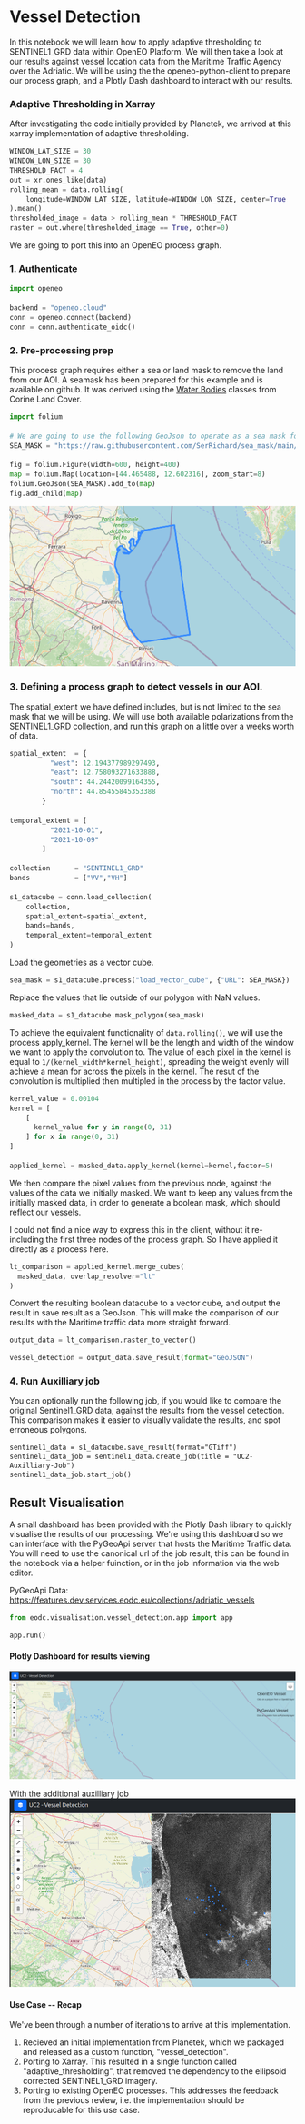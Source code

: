# Vessel Detection

In this notebook we will learn how to apply adaptive thresholding to SENTINEL1_GRD data within OpenEO Platform. We will then take a look at our results against vessel location data from the Maritime Traffic Agency over the Adriatic. We will be using the the openeo-python-client to prepare our process graph, and a Plotly Dash dashboard to interact with our results.

### Adaptive Thresholding in Xarray

After investigating the code initially provided by Planetek, we arrived at this xarray implementation of adaptive thresholding.

```python
WINDOW_LAT_SIZE = 30
WINDOW_LON_SIZE = 30
THRESHOLD_FACT = 4
out = xr.ones_like(data)
rolling_mean = data.rolling(
    longitude=WINDOW_LAT_SIZE, latitude=WINDOW_LON_SIZE, center=True
).mean()
thresholded_image = data > rolling_mean * THRESHOLD_FACT
raster = out.where(thresholded_image == True, other=0)
```

We are going to port this into an OpenEO process graph.

### 1. Authenticate


```python
import openeo

backend = "openeo.cloud"
conn = openeo.connect(backend)
conn = conn.authenticate_oidc()
```

### 2. Pre-processing prep

This process graph requires either a sea or land mask to remove the land from our AOI. A seamask has been prepared for this example and is available on github. It was derived using the [Water Bodies](https://land.copernicus.eu/content/corine-land-cover-nomenclature-guidelines/html/) classes from Corine Land Cover.


```python
import folium

# We are going to use the following GeoJson to operate as a sea mask for out process graph.
SEA_MASK = "https://raw.githubusercontent.com/SerRichard/sea_mask/main/sea-mask-4326.json"

fig = folium.Figure(width=600, height=400)
map = folium.Map(location=[44.465488, 12.602316], zoom_start=8)
folium.GeoJson(SEA_MASK).add_to(map)
fig.add_child(map)
```
![SeaMask to be used](./seamask.png)

### 3. Defining a process graph to detect vessels in our AOI.

The spatial_extent we have defined includes, but is not limited to the sea mask that we will be using. We will use both available polarizations from the SENTINEL1_GRD collection, and run this graph on a little over a weeks worth of data.


```python
spatial_extent  = {
          "west": 12.194377989297493,
          "east": 12.758093271633888,
          "south": 44.24420099164355,
          "north": 44.85455845353388
        }

temporal_extent = [
          "2021-10-01",
          "2021-10-09"
        ]

collection      = "SENTINEL1_GRD"
bands           = ["VV","VH"]

s1_datacube = conn.load_collection(
    collection,
    spatial_extent=spatial_extent,
    bands=bands,
    temporal_extent=temporal_extent
)
```

Load the geometries as a vector cube.


```python
sea_mask = s1_datacube.process("load_vector_cube", {"URL": SEA_MASK})
```

Replace the values that lie outside of our polygon with NaN values.


```python
masked_data = s1_datacube.mask_polygon(sea_mask)
```

To achieve the equivalent functionality of `data.rolling()`, we will use the process apply_kernel. The kernel will be the length and width of the window we want to apply the convolution to. The value of each pixel in the kernel is equal to `1/(kernel_width*kernel_height)`, spreading the weight evenly will achieve a mean for across the pixels in the kernel. The resut of the convolution is multiplied then multipled in the process by the factor value.


```python
kernel_value = 0.00104
kernel = [
    [
      kernel_value for y in range(0, 31)
    ] for x in range(0, 31)
]

applied_kernel = masked_data.apply_kernel(kernel=kernel,factor=5)
```



We then compare the pixel values from the previous node, against the values of the data we initially masked. We want to keep any values from the initially masked data, in order to generate a boolean mask, which should reflect our vessels.

I could not find a nice way to express this in the client, without it re-including the first three nodes of the process graph. So I have applied it directly as a process here.


```python
lt_comparison = applied_kernel.merge_cubes(
  masked_data, overlap_resolver="lt"
)
```

Convert the resulting boolean datacube to a vector cube, and output the result in save result as a GeoJson. This will make the comparison of our results with the Maritime traffic data more straight forward.


```python
output_data = lt_comparison.raster_to_vector()
```


```python
vessel_detection = output_data.save_result(format="GeoJSON")
```

### 4. Run Auxilliary job

You can optionally run the following job, if you would like to compare the original Sentinel1_GRD data, against the results from the vessel detection. This comparison makes it easier to visually validate the results, and spot erroneous polygons.

```
sentinel1_data = s1_datacube.save_result(format="GTiff")
sentinel1_data_job = sentinel1_data.create_job(title = "UC2-Auxilliary-Job")
sentinel1_data_job.start_job()
```

## Result Visualisation

A small dashboard has been provided with the Plotly Dash library to quickly visualise the results of our processing. We're using this dashboard so we can interface with the PyGeoApi server that hosts the Maritime Traffic data. You will need to use the canonical url of the job result, this can be found in the notebook via a helper fuinction, or in the job information via the web editor.

PyGeoApi Data: https://features.dev.services.eodc.eu/collections/adriatic_vessels


```python
from eodc.visualisation.vessel_detection.app import app
```


```python
app.run()
```
#### Plotly Dashboard for results viewing
![Plotly Dashboard](./dashboard.png)

With the additional auxilliary job
![Plotly Dashboard](./dashboard_with_raster.png)


#### Use Case -- Recap

We've been through a number of iterations to arrive at this implementation.

1. Recieved an initial implementation from Planetek, which we packaged and released as a custom function, "vessel_detection". 
2. Porting to Xarray. This resulted in a single function called "adaptive_thresholding", that removed the dependency to the ellipsoid corrected SENTINEL1_GRD imagery.
3. Porting to existing OpenEO processes. This addresses the feedback from the previous review, i.e. the implementation should be reproducable for this use case.

